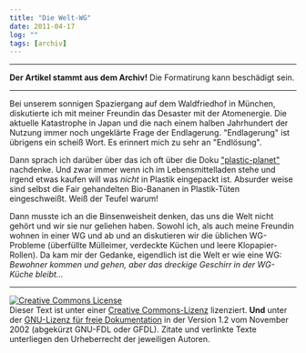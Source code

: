 ```yaml
---
title: "Die Welt-WG"
date: 2011-04-17
log: ""
tags: [archiv]
---
```

<hr><b>Der Artikel stammt aus dem Archiv!</b> Die Formatirung kann beschädigt sein.<hr>
<p>Bei unserem sonnigen Spaziergang auf dem Waldfriedhof in München, diskutierte ich mit meiner Freundin das Desaster mit der Atomenergie. Die aktuelle Katastrophe in Japan und die nach einem halben Jahrhundert der Nutzung immer noch ungeklärte Frage der Endlagerung. "Endlagerung" ist übrigens ein scheiß Wort. Es erinnert mich zu sehr an "Endlösung". </p>

<p>Dann sprach ich darüber über das ich oft über die Doku <a href="http://www.plastic-planet.at/derfilm/filmtrailer.html">"plastic-planet"</a> nachdenke. Und zwar immer wenn ich im Lebensmittelladen stehe und irgend etwas kaufen will was <i>nicht</i> in Plastik eingepackt ist. Absurder weise sind selbst die Fair gehandelten Bio-Bananen in Plastik-Tüten eingeschweißt. Weiß der Teufel warum!</p>

<p>Dann musste ich an die Binsenweisheit denken, das uns die Welt nicht gehört und wir sie nur geliehen haben. Sowohl ich, als auch meine Freundin wohnen in einer WG und ab und an diskutieren wir die üblichen WG-Probleme (überfüllte Mülleimer, verdeckte Küchen und leere Klopapier-Rollen). Da kam mir der Gedanke, eigendlich ist die Welt er wie eine WG: <i>Bewohner kommen und gehen, aber das dreckige Geschirr in der WG-Küche bleibt...</i></p>


<hr />
<p><a rel="license" href="http://creativecommons.org/licenses/by-sa/3.0/de/"><img alt="Creative Commons License" style="border-width: 0pt;" src="http://i.creativecommons.org/l/by-sa/3.0/de/88x31.png" /></a><br />
Dieser <span xmlns:dc="http://purl.org/dc/elements/1.1/" href="http://purl.org/dc/dcmitype/Text" rel="dc:type">Text</span> ist unter einer <a rel="license" href="http://creativecommons.org/licenses/by-sa/3.0/de/">Creative Commons-Lizenz</a> lizenziert. <b>Und</b> unter der <a href="http://de.wikipedia.org/wiki/GFDL">GNU-Lizenz f&uuml;r freie Dokumentation</a> in der Version 1.2 vom November 2002 (abgek&uuml;rzt GNU-FDL oder GFDL). Zitate und verlinkte Texte unterliegen den Urheberrecht der jeweiligen Autoren.</p>
